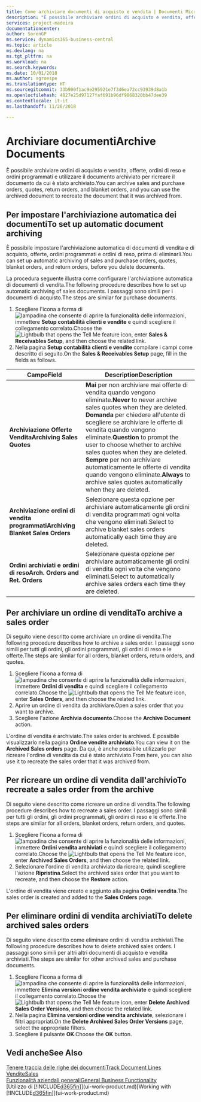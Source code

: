 ```yaml
---
title: Come archiviare documenti di acquisto e vendita | Documenti Microsoft
description: "È possibile archiviare ordini di acquisto e vendita, offerte, ordini di reso e ordini programmati e utilizzare il documento archiviato per ricreare il documento da cui è stato archiviato."
services: project-madeira
documentationcenter: 
author: SorenGP
ms.service: dynamics365-business-central
ms.topic: article
ms.devlang: na
ms.tgt_pltfrm: na
ms.workload: na
ms.search.keywords: 
ms.date: 10/01/2018
ms.author: sgroespe
ms.translationtype: HT
ms.sourcegitcommit: 33b900f1ac9e295921e7f3d6ea72cc93939d8a1b
ms.openlocfilehash: 4827e25d97127faf691b96df9868320bb47dee39
ms.contentlocale: it-it
ms.lasthandoff: 11/26/2018

---
```

# <a name="archive-documents"></a><span data-ttu-id="34bd8-103">Archiviare documenti</span><span class="sxs-lookup"><span data-stu-id="34bd8-103">Archive Documents</span></span>
<span data-ttu-id="34bd8-104">È possibile archiviare ordini di acquisto e vendita, offerte, ordini di reso e ordini programmati e utilizzare il documento archiviato per ricreare il documento da cui è stato archiviato.</span><span class="sxs-lookup"><span data-stu-id="34bd8-104">You can archive sales and purchase orders, quotes, return orders, and blanket orders, and you can use the archived document to recreate the document that it was archived from.</span></span>

## <a name="to-set-up-automatic-document-archiving"></a><span data-ttu-id="34bd8-105">Per impostare l'archiviazione automatica dei documenti</span><span class="sxs-lookup"><span data-stu-id="34bd8-105">To set up automatic document archiving</span></span>  
<span data-ttu-id="34bd8-106">È possibile impostare l'archiviazione automatica di documenti di vendita e di acquisto, offerte, ordini programmati e ordini di reso, prima di eliminarli.</span><span class="sxs-lookup"><span data-stu-id="34bd8-106">You can set up automatic archiving of sales and purchase orders, quotes, blanket orders, and return orders, before you delete documents.</span></span>

<span data-ttu-id="34bd8-107">La procedura seguente illustra come configurare l'archiviazione automatica di documenti di vendita.</span><span class="sxs-lookup"><span data-stu-id="34bd8-107">The following procedure describes how to set up automatic archiving of sales documents.</span></span> <span data-ttu-id="34bd8-108">I passaggi sono simili per i documenti di acquisto.</span><span class="sxs-lookup"><span data-stu-id="34bd8-108">The steps are similar for purchase documents.</span></span>
1.  <span data-ttu-id="34bd8-109">Scegliere l'icona a forma di ![lampadina che consente di aprire la funzionalità delle informazioni](media/ui-search/search_small.png "Informazioni sull'operazione che si desidera eseguire"), immettere **Setup contabilità clienti e vendite** e quindi scegliere il collegamento correlato.</span><span class="sxs-lookup"><span data-stu-id="34bd8-109">Choose the ![Lightbulb that opens the Tell Me feature](media/ui-search/search_small.png "Tell me what you want to do") icon, enter **Sales & Receivables Setup**, and then choose the related link.</span></span>
2. <span data-ttu-id="34bd8-110">Nella pagina **Setup contabilità clienti e vendite** compilare i campi come descritto di seguito.</span><span class="sxs-lookup"><span data-stu-id="34bd8-110">On the **Sales & Receivables Setup** page, fill in the fields as follows.</span></span>

|<span data-ttu-id="34bd8-111">Campo</span><span class="sxs-lookup"><span data-stu-id="34bd8-111">Field</span></span>|<span data-ttu-id="34bd8-112">Description</span><span class="sxs-lookup"><span data-stu-id="34bd8-112">Description</span></span>|
|-----|-----------|
|<span data-ttu-id="34bd8-113">**Archiviazione Offerte Vendita**</span><span class="sxs-lookup"><span data-stu-id="34bd8-113">**Archiving Sales Quotes**</span></span>|<span data-ttu-id="34bd8-114">**Mai** per non archiviare mai offerte di vendita quando vengono eliminate.</span><span class="sxs-lookup"><span data-stu-id="34bd8-114">**Never** to never archive sales quotes when they are deleted.</span></span> <span data-ttu-id="34bd8-115">**Domanda** per chiedere all'utente di scegliere se archiviare le offerte di vendita quando vengono eliminate.</span><span class="sxs-lookup"><span data-stu-id="34bd8-115">**Question** to prompt the user to choose whether to archive sales quotes when they are deleted.</span></span> <span data-ttu-id="34bd8-116">**Sempre** per non archiviare automaticamente le offerte di vendita quando vengono eliminate.</span><span class="sxs-lookup"><span data-stu-id="34bd8-116">**Always** to archive sales quotes automatically when they are deleted.</span></span>|
|<span data-ttu-id="34bd8-117">**Archiviazione ordini di vendita programmati**</span><span class="sxs-lookup"><span data-stu-id="34bd8-117">**Archiving Blanket Sales Orders**</span></span>|<span data-ttu-id="34bd8-118">Selezionare questa opzione per archiviare automaticamente gli ordini di vendita programmati ogni volta che vengono eliminati.</span><span class="sxs-lookup"><span data-stu-id="34bd8-118">Select to archive blanket sales orders automatically each time they are deleted.</span></span>|
|<span data-ttu-id="34bd8-119">**Ordini archiviati e ordini di reso**</span><span class="sxs-lookup"><span data-stu-id="34bd8-119">**Arch. Orders and Ret. Orders**</span></span>|<span data-ttu-id="34bd8-120">Selezionare questa opzione per archiviare automaticamente gli ordini di vendita ogni volta che vengono eliminati.</span><span class="sxs-lookup"><span data-stu-id="34bd8-120">Select to automatically archive sales orders each time they are deleted.</span></span>|

## <a name="to-archive-a-sales-order"></a><span data-ttu-id="34bd8-121">Per archiviare un ordine di vendita</span><span class="sxs-lookup"><span data-stu-id="34bd8-121">To archive a sales order</span></span>
<span data-ttu-id="34bd8-122">Di seguito viene descritto come archiviare un ordine di vendita.</span><span class="sxs-lookup"><span data-stu-id="34bd8-122">The following procedure describes how to archive a sales order.</span></span> <span data-ttu-id="34bd8-123">I passaggi sono simili per tutti gli ordini, gli ordini programmati, gli ordini di reso e le offerte.</span><span class="sxs-lookup"><span data-stu-id="34bd8-123">The steps are similar for all orders, blanket orders, return orders, and quotes.</span></span>

1.  <span data-ttu-id="34bd8-124">Scegliere l'icona a forma di ![lampadina che consente di aprire la funzionalità delle informazioni](media/ui-search/search_small.png "Informazioni sull'operazione che si desidera eseguire"), immettere **Ordini di vendita** e quindi scegliere il collegamento correlato.</span><span class="sxs-lookup"><span data-stu-id="34bd8-124">Choose the ![Lightbulb that opens the Tell Me feature](media/ui-search/search_small.png "Tell me what you want to do") icon, enter **Sales Orders**, and then choose the related link.</span></span>  
2.  <span data-ttu-id="34bd8-125">Aprire un ordine di vendita da archiviare.</span><span class="sxs-lookup"><span data-stu-id="34bd8-125">Open a sales order that you want to archive.</span></span>  
3.  <span data-ttu-id="34bd8-126">Scegliere l'azione **Archivia documento**.</span><span class="sxs-lookup"><span data-stu-id="34bd8-126">Choose the **Archive Document** action.</span></span>

<span data-ttu-id="34bd8-127">L'ordine di vendita è archiviato.</span><span class="sxs-lookup"><span data-stu-id="34bd8-127">The sales order is archived.</span></span> <span data-ttu-id="34bd8-128">È possibile visualizzarlo nella pagina **Ordine vendite archiviato**.</span><span class="sxs-lookup"><span data-stu-id="34bd8-128">You can view it on the **Archived Sales orders** page.</span></span> <span data-ttu-id="34bd8-129">Da qui, è anche possibile utilizzarlo per ricreare l'ordine di vendita da cui è stato archiviato.</span><span class="sxs-lookup"><span data-stu-id="34bd8-129">From here, you can also use it to recreate the sales order that it was archived from.</span></span>

## <a name="to-recreate-a-sales-order-from-the-archive"></a><span data-ttu-id="34bd8-130">Per ricreare un ordine di vendita dall'archivio</span><span class="sxs-lookup"><span data-stu-id="34bd8-130">To recreate a sales order from the archive</span></span>
<span data-ttu-id="34bd8-131">Di seguito viene descritto come ricreare un ordine di vendita.</span><span class="sxs-lookup"><span data-stu-id="34bd8-131">The following procedure describes how to recreate a sales order.</span></span> <span data-ttu-id="34bd8-132">I passaggi sono simili per tutti gli ordini, gli ordini programmati, gli ordini di reso e le offerte.</span><span class="sxs-lookup"><span data-stu-id="34bd8-132">The steps are similar for all orders, blanket orders, return orders, and quotes.</span></span>

1.  <span data-ttu-id="34bd8-133">Scegliere l'icona a forma di ![lampadina che consente di aprire la funzionalità delle informazioni](media/ui-search/search_small.png "Informazioni sull'operazione che si desidera eseguire"), immettere **Ordini vendita archiviati** e quindi scegliere il collegamento correlato.</span><span class="sxs-lookup"><span data-stu-id="34bd8-133">Choose the ![Lightbulb that opens the Tell Me feature](media/ui-search/search_small.png "Tell me what you want to do") icon, enter **Archived Sales Orders**, and then choose the related link.</span></span>
2.  <span data-ttu-id="34bd8-134">Selezionare l'ordine di vendita archiviato da ricreare, quindi scegliere l'azione **Ripristina**.</span><span class="sxs-lookup"><span data-stu-id="34bd8-134">Select the archived sales order that you want to recreate, and then choose the **Restore** action.</span></span>  

<span data-ttu-id="34bd8-135">L'ordine di vendita viene creato e aggiunto alla pagina **Ordini vendita**.</span><span class="sxs-lookup"><span data-stu-id="34bd8-135">The sales order is created and added to the **Sales Orders** page.</span></span>

## <a name="to-delete-archived-sales-orders"></a><span data-ttu-id="34bd8-136">Per eliminare ordini di vendita archiviati</span><span class="sxs-lookup"><span data-stu-id="34bd8-136">To delete archived sales orders</span></span>
<span data-ttu-id="34bd8-137">Di seguito viene descritto come eliminare ordini di vendita archiviati.</span><span class="sxs-lookup"><span data-stu-id="34bd8-137">The following procedure describes how to delete archived sales orders.</span></span> <span data-ttu-id="34bd8-138">I passaggi sono simili per altri altri documenti di acquisto e vendita archiviati.</span><span class="sxs-lookup"><span data-stu-id="34bd8-138">The steps are similar for other archived sales and purchase documents.</span></span>

1.  <span data-ttu-id="34bd8-139">Scegliere l'icona a forma di ![lampadina che consente di aprire la funzionalità delle informazioni](media/ui-search/search_small.png "Informazioni sull'operazione che si desidera eseguire"), immettere **Elimina versioni ordine vendita archiviate** e quindi scegliere il collegamento correlato.</span><span class="sxs-lookup"><span data-stu-id="34bd8-139">Choose the ![Lightbulb that opens the Tell Me feature](media/ui-search/search_small.png "Tell me what you want to do") icon, enter **Delete Archived Sales Order Versions**, and then choose the related link.</span></span>  
2.  <span data-ttu-id="34bd8-140">Nella pagina **Elimina versioni ordine vendita archiviate**, selezionare i filtri appropriati.</span><span class="sxs-lookup"><span data-stu-id="34bd8-140">On the **Delete Archived Sales Order Versions** page, select the appropriate filters.</span></span>  
3.  <span data-ttu-id="34bd8-141">Scegliere il pulsante **OK**.</span><span class="sxs-lookup"><span data-stu-id="34bd8-141">Choose the **OK** button.</span></span>

## <a name="see-also"></a><span data-ttu-id="34bd8-142">Vedi anche</span><span class="sxs-lookup"><span data-stu-id="34bd8-142">See Also</span></span>
[<span data-ttu-id="34bd8-143">Tenere traccia delle righe dei documenti</span><span class="sxs-lookup"><span data-stu-id="34bd8-143">Track Document Lines</span></span>](across-how-to-track-document-lines.md)  
[<span data-ttu-id="34bd8-144">Vendite</span><span class="sxs-lookup"><span data-stu-id="34bd8-144">Sales</span></span>](sales-manage-sales.md)  
[<span data-ttu-id="34bd8-145">Funzionalità aziendali generali</span><span class="sxs-lookup"><span data-stu-id="34bd8-145">General Business Functionality</span></span>](ui-across-business-areas.md)  
<span data-ttu-id="34bd8-146">[Utilizzo di [!INCLUDE[d365fin](includes/d365fin_md.md)]](ui-work-product.md)</span><span class="sxs-lookup"><span data-stu-id="34bd8-146">[Working with [!INCLUDE[d365fin](includes/d365fin_md.md)]](ui-work-product.md)</span></span>

